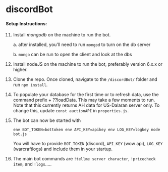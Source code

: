 # discordBot

#### Setup Instructions:
11) Install _mongodb_ on the machine to run the bot.  

    a.  after installed, you'll need to run `mongod` to turn on the db server
    
    b.  `mongo` can be run to open the client and look at the dbs
    

2) Install nodeJS on the machine to run the bot, preferably version 6.x.x or higher.

3) Clone the repo.  Once cloned, navigate to the `/discordBot/` folder and run `npm install`.

4) To populate your database for the first time or to refresh data, use the command prefix + ??loadData.
    This may take a few moments to run.  Note that this currently returns AH data for US-Dalaran
    server only.  To change this, update `const auctionAPI` in `properties.js`.

5) The bot can now be started with 

    `env BOT_TOKEN=bottoken env API_KEY=apikey env LOG_KEY=logkey node bot.js`
    
    You will have to provide `BOT_TOKEN` (discord), `API_KEY` (wow api), `LOG_KEY` (warcraftlogs) and include them in your startup.
    
6) The main bot commands are `!tellme server character`, `!pricecheck item`, and `!logs`.....
